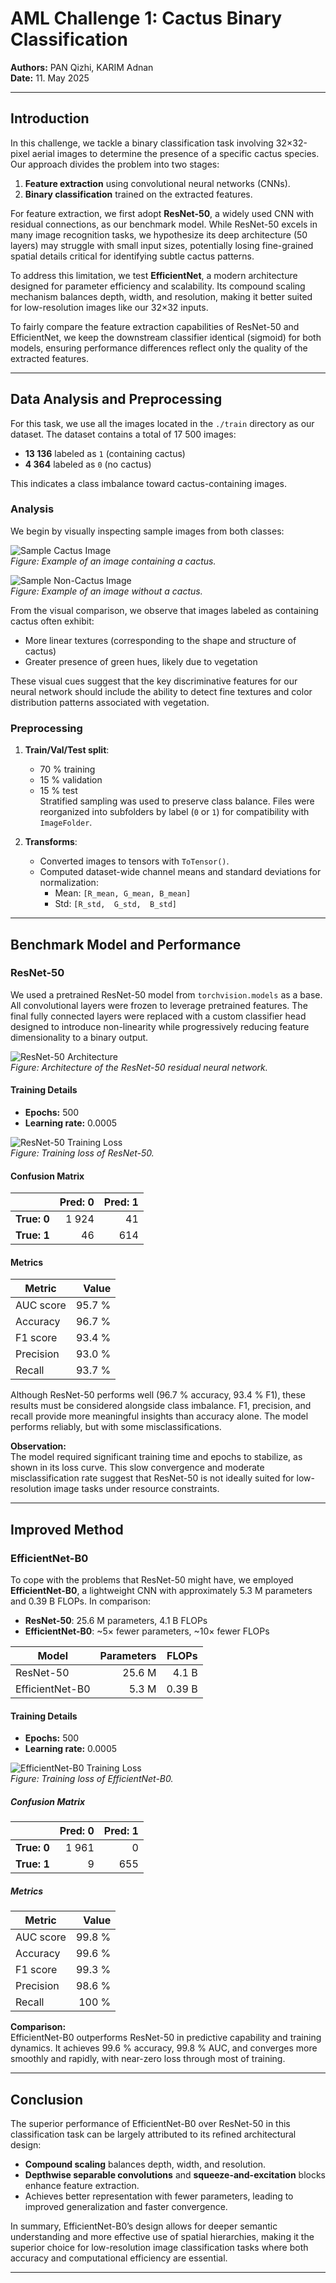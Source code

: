 # AML Challenge 1: Cactus Binary Classification  
**Authors:** PAN Qizhi, KARIM Adnan  
**Date:** 11. May 2025  

---

## Introduction

In this challenge, we tackle a binary classification task involving 32×32-pixel aerial images to determine the presence of a specific cactus species. Our approach divides the problem into two stages:

1. **Feature extraction** using convolutional neural networks (CNNs).  
2. **Binary classification** trained on the extracted features.

For feature extraction, we first adopt **ResNet-50**, a widely used CNN with residual connections, as our benchmark model. While ResNet-50 excels in many image recognition tasks, we hypothesize its deep architecture (50 layers) may struggle with small input sizes, potentially losing fine-grained spatial details critical for identifying subtle cactus patterns.

To address this limitation, we test **EfficientNet**, a modern architecture designed for parameter efficiency and scalability. Its compound scaling mechanism balances depth, width, and resolution, making it better suited for low-resolution images like our 32×32 inputs.

To fairly compare the feature extraction capabilities of ResNet-50 and EfficientNet, we keep the downstream classifier identical (sigmoid) for both models, ensuring performance differences reflect only the quality of the extracted features.

---

## Data Analysis and Preprocessing

For this task, we use all the images located in the `./train` directory as our dataset. The dataset contains a total of 17 500 images:

- **13 136** labeled as `1` (containing cactus)  
- **4 364** labeled as `0` (no cactus)  

This indicates a class imbalance toward cactus-containing images.

### Analysis

We begin by visually inspecting sample images from both classes:

![Sample Cactus Image](images/5_sample_1.png)  
*Figure: Example of an image containing a cactus.*

![Sample Non-Cactus Image](images/5_sample_0.png)  
*Figure: Example of an image without a cactus.*

From the visual comparison, we observe that images labeled as containing cactus often exhibit:

- More linear textures (corresponding to the shape and structure of cactus)  
- Greater presence of green hues, likely due to vegetation  

These visual cues suggest that the key discriminative features for our neural network should include the ability to detect fine textures and color distribution patterns associated with vegetation.

### Preprocessing

1. **Train/Val/Test split**:  
   - 70 % training  
   - 15 % validation  
   - 15 % test  
   Stratified sampling was used to preserve class balance. Files were reorganized into subfolders by label (`0` or `1`) for compatibility with `ImageFolder`.

2. **Transforms**:  
   - Converted images to tensors with `ToTensor()`.  
   - Computed dataset-wide channel means and standard deviations for normalization:  
     - Mean: `[R_mean, G_mean, B_mean]`  
     - Std:  `[R_std,  G_std,  B_std]`  

---

## Benchmark Model and Performance

### ResNet-50

We used a pretrained ResNet-50 model from `torchvision.models` as a base. All convolutional layers were frozen to leverage pretrained features. The final fully connected layers were replaced with a custom classifier head designed to introduce non-linearity while progressively reducing feature dimensionality to a binary output.

![ResNet-50 Architecture](images/Resnet50_structure.png)  
*Figure: Architecture of the ResNet-50 residual neural network.*

#### Training Details

- **Epochs:** 500  
- **Learning rate:** 0.0005  

![ResNet-50 Training Loss](images/Resnet_loss.png)  
*Figure: Training loss of ResNet-50.*

#### Confusion Matrix

|              | **Pred: 0** | **Pred: 1** |
|--------------|------------:|------------:|
| **True: 0**  |        1 924 |          41 |
| **True: 1**  |          46 |         614 |

#### Metrics

| Metric             | Value   |
|--------------------|--------:|
| AUC score          | 95.7 %  |
| Accuracy           | 96.7 %  |
| F1 score           | 93.4 %   |
| Precision          | 93.0 %   |
| Recall             | 93.7 %   |

Although ResNet-50 performs well (96.7 % accuracy, 93.4 % F1), these results must be considered alongside class imbalance. F1, precision, and recall provide more meaningful insights than accuracy alone. The model performs reliably, but with some misclassifications.

**Observation:**  
The model required significant training time and epochs to stabilize, as shown in its loss curve. This slow convergence and moderate misclassification rate suggest that ResNet-50 is not ideally suited for low-resolution image tasks under resource constraints.

---

## Improved Method

### EfficientNet-B0

To cope with the problems that ResNet-50 might have, we employed **EfficientNet-B0**, a lightweight CNN with approximately 5.3 M parameters and 0.39 B FLOPs. In comparison:

- **ResNet-50**: 25.6 M parameters, 4.1 B FLOPs  
- **EfficientNet-B0**: ~5× fewer parameters, ~10× fewer FLOPs  

| Model              | Parameters | FLOPs      |
|--------------------|-----------:|-----------:|
| ResNet-50          |     25.6 M |    4.1 B   |
| EfficientNet-B0    |      5.3 M |    0.39 B  |

#### Training Details

- **Epochs:** 500  
- **Learning rate:** 0.0005  

![EfficientNet-B0 Training Loss](images/Effi_loss.png)  
*Figure: Training loss of EfficientNet-B0.*

##### Confusion Matrix

|              | **Pred: 0** | **Pred: 1** |
|--------------|------------:|------------:|
| **True: 0**  |        1 961 |           0 |
| **True: 1**  |           9 |         655 |

##### Metrics

| Metric             | Value   |
|--------------------|--------:|
| AUC score          | 99.8 %  |
| Accuracy           | 99.6 %  |
| F1 score           | 99.3 %   |
| Precision          | 98.6 %   |
| Recall             | 100 %    |

**Comparison:**  
EfficientNet-B0 outperforms ResNet-50 in predictive capability and training dynamics. It achieves 99.6 % accuracy, 99.8 % AUC, and converges more smoothly and rapidly, with near-zero loss through most of training.

---

## Conclusion

The superior performance of EfficientNet-B0 over ResNet-50 in this classification task can be largely attributed to its refined architectural design:

- **Compound scaling** balances depth, width, and resolution.  
- **Depthwise separable convolutions** and **squeeze-and-excitation** blocks enhance feature extraction.  
- Achieves better representation with fewer parameters, leading to improved generalization and faster convergence.

In summary, EfficientNet-B0’s design allows for deeper semantic understanding and more effective use of spatial hierarchies, making it the superior choice for low-resolution image classification tasks where both accuracy and computational efficiency are essential.

---
